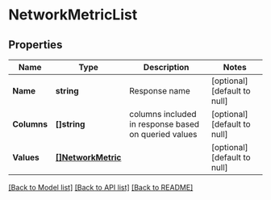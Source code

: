 # NetworkMetricList

## Properties
Name | Type | Description | Notes
------------ | ------------- | ------------- | -------------
**Name** | **string** | Response name | [optional] [default to null]
**Columns** | **[]string** | columns included in response based on queried values | [optional] [default to null]
**Values** | [**[]NetworkMetric**](NetworkMetric.md) |  | [optional] [default to null]

[[Back to Model list]](../README.md#documentation-for-models) [[Back to API list]](../README.md#documentation-for-api-endpoints) [[Back to README]](../README.md)


